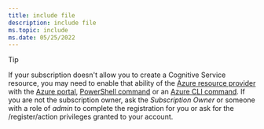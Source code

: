 ```yaml
---
title: include file
description: include file
ms.topic: include
ms.date: 05/25/2022
---
```


> [!Tip]
> If your subscription doesn't allow you to create a Cognitive Service resource, you may need to enable that ability of the [Azure resource provider](../../azure-resource-manager/management/resource-providers-and-types.md#register-resource-provider) with the [Azure portal](../../azure-resource-manager/management/resource-providers-and-types.md#azure-portal), [PowerShell command](../../azure-resource-manager/management/resource-providers-and-types.md#azure-powershell) or an [Azure CLI command](../../azure-resource-manager/management/resource-providers-and-types.md#azure-cli). If you are not the subscription owner, ask the _Subscription Owner_ or someone with a role of _admin_ to complete the registration for you or ask for the /register/action privileges granted to your account.